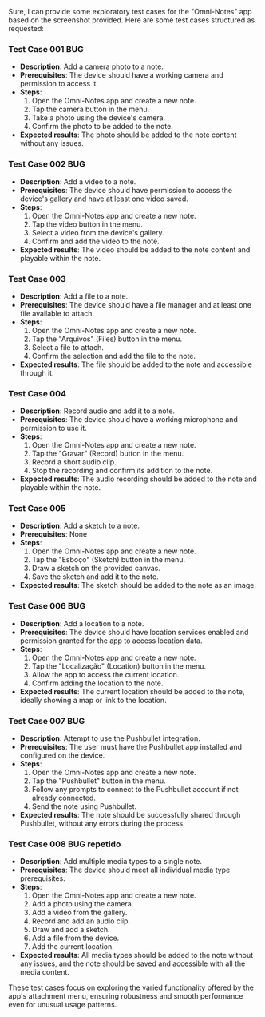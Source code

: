 Sure, I can provide some exploratory test cases for the "Omni-Notes" app based on the screenshot provided. Here are some test cases structured as requested:

### Test Case 001 BUG
- **Description**: Add a camera photo to a note.
- **Prerequisites**: The device should have a working camera and permission to access it.
- **Steps**:
  1. Open the Omni-Notes app and create a new note.
  2. Tap the camera button in the menu.
  3. Take a photo using the device's camera.
  4. Confirm the photo to be added to the note.
- **Expected results**: The photo should be added to the note content without any issues.

### Test Case 002 BUG
- **Description**: Add a video to a note.
- **Prerequisites**: The device should have permission to access the device's gallery and have at least one video saved.
- **Steps**:
  1. Open the Omni-Notes app and create a new note.
  2. Tap the video button in the menu.
  3. Select a video from the device's gallery.
  4. Confirm and add the video to the note.
- **Expected results**: The video should be added to the note content and playable within the note.

### Test Case 003
- **Description**: Add a file to a note.
- **Prerequisites**: The device should have a file manager and at least one file available to attach.
- **Steps**:
  1. Open the Omni-Notes app and create a new note.
  2. Tap the "Arquivos" (Files) button in the menu.
  3. Select a file to attach.
  4. Confirm the selection and add the file to the note.
- **Expected results**: The file should be added to the note and accessible through it.

### Test Case 004
- **Description**: Record audio and add it to a note.
- **Prerequisites**: The device should have a working microphone and permission to use it.
- **Steps**:
  1. Open the Omni-Notes app and create a new note.
  2. Tap the "Gravar" (Record) button in the menu.
  3. Record a short audio clip.
  4. Stop the recording and confirm its addition to the note.
- **Expected results**: The audio recording should be added to the note and playable within the note.

### Test Case 005
- **Description**: Add a sketch to a note.
- **Prerequisites**: None
- **Steps**:
  1. Open the Omni-Notes app and create a new note.
  2. Tap the "Esboço" (Sketch) button in the menu.
  3. Draw a sketch on the provided canvas.
  4. Save the sketch and add it to the note.
- **Expected results**: The sketch should be added to the note as an image.

### Test Case 006 BUG
- **Description**: Add a location to a note.
- **Prerequisites**: The device should have location services enabled and permission granted for the app to access location data.
- **Steps**:
  1. Open the Omni-Notes app and create a new note.
  2. Tap the "Localização" (Location) button in the menu.
  3. Allow the app to access the current location.
  4. Confirm adding the location to the note.
- **Expected results**: The current location should be added to the note, ideally showing a map or link to the location.

### Test Case 007 BUG
- **Description**: Attempt to use the Pushbullet integration.
- **Prerequisites**: The user must have the Pushbullet app installed and configured on the device.
- **Steps**:
  1. Open the Omni-Notes app and create a new note.
  2. Tap the "Pushbullet" button in the menu.
  3. Follow any prompts to connect to the Pushbullet account if not already connected.
  4. Send the note using Pushbullet.
- **Expected results**: The note should be successfully shared through Pushbullet, without any errors during the process.

### Test Case 008 BUG repetido
- **Description**: Add multiple media types to a single note.
- **Prerequisites**: The device should meet all individual media type prerequisites.
- **Steps**:
  1. Open the Omni-Notes app and create a new note.
  2. Add a photo using the camera.
  3. Add a video from the gallery.
  4. Record and add an audio clip.
  5. Draw and add a sketch.
  6. Add a file from the device.
  7. Add the current location.
- **Expected results**: All media types should be added to the note without any issues, and the note should be saved and accessible with all the media content.

These test cases focus on exploring the varied functionality offered by the app's attachment menu, ensuring robustness and smooth performance even for unusual usage patterns.